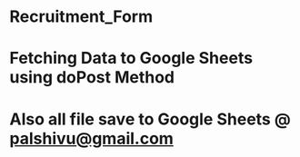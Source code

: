 # Recruitment_Form
Fetching Data to Google Sheets using doPost Method
==============================================
Also all file save to Google Sheets @ palshivu@gmail.com 
==============================================

